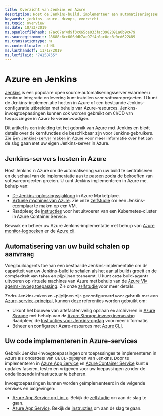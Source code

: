 ```yaml
---
title: Overzicht van Jenkins en Azure
description: Host de Jenkins-build, implementeer een automatiseringsserver in Azure en gebruik reken- en opslagresources van Azure om de (CI-/CD-)pijplijnen voor continue levering en implementatie uit te breiden.
keywords: jenkins, azure, devops, overzicht
ms.topic: overview
ms.date: 10/23/2019
ms.openlocfilehash: a7ac07af4d9f3c065ce033fac3982091a0b9c679
ms.sourcegitcommit: 28688c6ec606ddb7ae97f4d0ac0ec8e0cd622889
ms.translationtype: MT
ms.contentlocale: nl-NL
ms.lasthandoff: 11/18/2019
ms.locfileid: "74158755"
---
```

# <a name="azure-and-jenkins"></a>Azure en Jenkins

[Jenkins](https://jenkins.io/) is een populaire open source-automatiseringsserver waarmee u continue integratie en levering kunt instellen voor softwareprojecten. U kunt de Jenkins-implementatie hosten in Azure of een bestaande Jenkins-configuratie uitbreiden met behulp van Azure-resources. Jenkins-invoegtoepassingen kunnen ook worden gebruikt om CI/CD van toepassingen in Azure te vereenvoudigen.

Dit artikel is een inleiding tot het gebruik van Azure met Jenkins en biedt details over de kernfuncties die beschikbaar zijn voor Jenkins-gebruikers. Zie [Een Jenkins-server maken in Azure](install-jenkins-solution-template.md) voor meer informatie over het aan de slag gaan met uw eigen Jenkins-server in Azure.

## <a name="host-your-jenkins-servers-in-azure"></a>Jenkins-servers hosten in Azure

Host Jenkins in Azure om de automatisering van uw build te centraliseren en de schaal van de implementatie aan te passen zodra de behoeften van softwareprojecten groeien. U kunt Jenkins implementeren in Azure met behulp van:
 
- [De Jenkins-oplossingssjabloon](install-jenkins-solution-template.md) in Azure Marketplace.
- [Virtuele machines van Azure](/azure/virtual-machines/linux/overview). Zie onze [zelfstudie](/azure/virtual-machines/linux/tutorial-jenkins-github-docker-cicd) om een Jenkins-exemplaar te maken op een VM.
- Raadpleeg de [instructies](/azure/container-service/kubernetes/container-service-kubernetes-walkthrough) voor het uitvoeren van een Kubernetes-cluster in [Azure Container Service](/azure/container-service/kubernetes/container-service-kubernetes-jenkins).

Bewaak en beheer uw Azure Jenkins-implementatie met behulp van [Azure monitor-logboeken](/azure/log-analytics/log-analytics-overview) en de [Azure cli](/cli/azure).

## <a name="scale-your-build-automation-on-demand"></a>Automatisering van uw build schalen op aanvraag

Voeg buildagents toe aan een bestaande Jenkins-implementatie om de capaciteit van uw Jenkins-build te schalen als het aantal builds groeit en de complexiteit van taken en pijplijnen toeneemt. U kunt deze build-agents uitvoeren op virtuele machines van Azure met behulp van de [Azure VM agents-invoeg toepassing](jenkins-azure-vm-agents.md). Zie onze [zelfstudie](/azure/jenkins/jenkins-azure-vm-agents) voor meer details.

Zodra Jenkins-taken en -pijplijnen zijn geconfigureerd voor gebruik met een [Azure-service-principal](/azure/azure-resource-manager/resource-group-overview), kunnen deze referenties worden gebruikt om:

- U kunt het bouwen van artefacten veilig opslaan en archiveren in [Azure Storage](/azure/storage/common/storage-introduction) met behulp van de [Azure Storage-invoeg toepassing](https://plugins.jenkins.io/windows-azure-storage). Raadpleeg de [Instructies voor Jenkins-opslag](/azure/storage/common/storage-java-jenkins-continuous-integration-solution) voor meer informatie.
- Beheer en configureer Azure-resources met [Azure CLI](/azure/jenkins/execute-cli-jenkins-pipeline).

## <a name="deploy-your-code-into-azure-services"></a>Uw code implementeren in Azure-services

Gebruik Jenkins-invoegtoepassingen om toepassingen te implementeren in Azure als onderdeel van CI/CD-pijplijnen van Jenkins. Door te implementeren in [Azure App Service](/azure/app-service/) en [Azure Container Service](/azure/container-service/kubernetes/) kunt u updates faseren, testen en vrijgeven voor uw toepassingen zonder de onderliggende infrastructuur te beheren.

 Invoegtoepassingen kunnen worden geïmplementeerd in de volgende services en omgevingen:

- [Azure App Service op Linux](/azure/app-service/containers/app-service-linux-intro). Bekijk de [zelfstudie](java-deploy-webapp-tutorial.md) om aan de slag te gaan.
- [Azure App Service](/azure/app-service/overview). Bekijk de [instructies](deploy-Jenkins-app-service-plugin.md) om aan de slag te gaan.